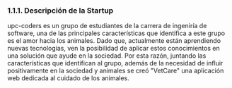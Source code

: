 ﻿### 1.1.1. Descripción de la Startup

upc-coders es un grupo de estudiantes de la carrera de ingeniría de software, una de las principales 
características que identifica a este grupo es el amor hacia los animales.
Dado que, actualmente están aprendiendo nuevas tecnologías, ven la posibilidad de aplicar estos conocimientos en una solución que ayude en la sociedad. Por esta razón, juntando las características que identifican al grupo, además de la necesidad de influir positivamente en la sociedad y animales se creó "VetCare" una aplicación web dedicada al cuidado de los animales.



